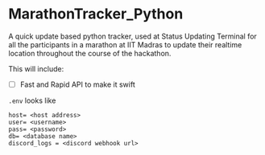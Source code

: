 # MarathonTracker_Python
A quick update based python tracker, used at Status Updating Terminal for all the participants in a marathon at IIT Madras to update their realtime location throughout the course of the hackathon.

This will include:
- [ ] Fast and Rapid API to make it swift

`.env` looks like 
```
host= <host address>
user= <username>
pass= <password>
db= <database name>
discord_logs = <discord webhook url>
```